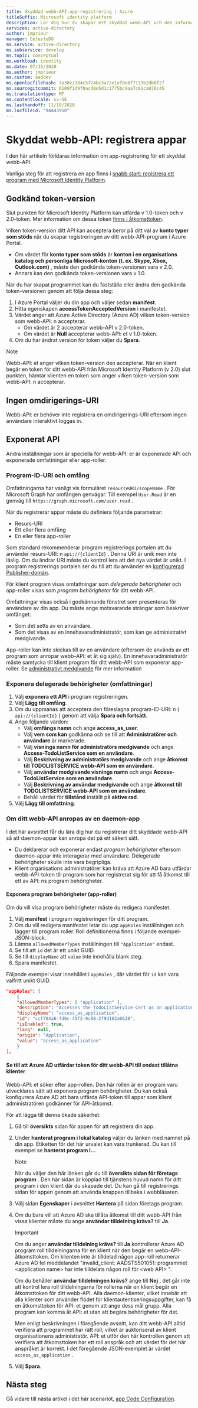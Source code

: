 ```yaml
---
title: Skyddad webb-API-app-registrering | Azure
titleSuffix: Microsoft identity platform
description: Lär dig hur du skapar ett skyddat webb-API och den information som du behöver för att registrera appen.
services: active-directory
author: jmprieur
manager: CelesteDG
ms.service: active-directory
ms.subservice: develop
ms.topic: conceptual
ms.workload: identity
ms.date: 07/15/2020
ms.author: jmprieur
ms.custom: aaddev
ms.openlocfilehash: 7a38e2384c5f24bc3a72e1ef8e8f7119b2db0f2f
ms.sourcegitcommit: 6109f1d9f0acd8e5d1c1775bc9aa7c61ca076c45
ms.translationtype: MT
ms.contentlocale: sv-SE
ms.lasthandoff: 11/10/2020
ms.locfileid: "94443950"
---
```

# <a name="protected-web-api-app-registration"></a>Skyddat webb-API: registrera appar

I den här artikeln förklaras information om app-registrering för ett skyddat webb-API.

Vanliga steg för att registrera en app finns i [snabb start: registrera ett program med Microsoft Identity Platform](quickstart-register-app.md).

## <a name="accepted-token-version"></a>Godkänd token-version

Slut punkten för Microsoft Identity Platform kan utfärda v 1.0-token och v 2.0-token. Mer information om dessa token [finns i åtkomsttoken](access-tokens.md).

Vilken token-version ditt API kan acceptera beror på ditt val av **konto typer som stöds** när du skapar registreringen av ditt webb-API-program i Azure Portal.

- Om värdet för **konto typer som stöds** är **konton i en organisations katalog och personliga Microsoft-konton (t. ex. Skype, Xbox, Outlook.com)** , måste den godkända token-versionen vara v 2.0.
- Annars kan den godkända token-versionen vara v 1.0.

När du har skapat programmet kan du fastställa eller ändra den godkända token-versionen genom att följa dessa steg:

1. I Azure Portal väljer du din app och väljer sedan **manifest**.
1. Hitta egenskapen **accessTokenAcceptedVersion** i manifestet.
1. Värdet anger att Azure Active Directory (Azure AD) vilken token-version som webb-API: n accepterar.
    - Om värdet är 2 accepterar webb-API v 2.0-token.
    - Om värdet är **Null** accepterar webb-API: et v 1.0-token.
1. Om du har ändrat version för token väljer du **Spara**.

> [!NOTE]
> Webb-API: et anger vilken token-version den accepterar. När en klient begär en token för ditt webb-API från Microsoft Identity Platform (v 2.0) slut punkten, hämtar klienten en token som anger vilken token-version som webb-API: n accepterar.

## <a name="no-redirect-uri"></a>Ingen omdirigerings-URI

Webb-API: er behöver inte registrera en omdirigerings-URI eftersom ingen användare interaktivt loggas in.

## <a name="exposed-api"></a>Exponerat API

Andra inställningar som är speciella för webb-API: er är exponerade API och exponerade omfattningar eller app-roller.

### <a name="application-id-uri-and-scopes"></a>Program-ID-URI och omfång

Omfattningarna har vanligt vis formuläret `resourceURI/scopeName` . För Microsoft Graph har omfången genvägar. Till exempel `User.Read` är en genväg till `https://graph.microsoft.com/user.read` .

När du registrerar appar måste du definiera följande parametrar:

- Resurs-URI
- Ett eller flera omfång
- En eller flera app-roller

Som standard rekommenderar program registrerings portalen att du använder resurs-URI: n `api://{clientId}` . Denna URI är unik men inte läslig. Om du ändrar URI måste du kontrol lera att det nya värdet är unikt. I program registrerings portalen ser du till att du använder en [konfigurerad Publisher-domän](howto-configure-publisher-domain.md).

För klient program visas omfattningar som *delegerade behörigheter* och app-roller visas som *program behörigheter* för ditt webb-API.

Omfattningar visas också i godkännande fönstret som presenteras för användare av din app. Du måste ange motsvarande strängar som beskriver omfånget:

- Som det setts av en användare.
- Som det visas av en innehavaradministratör, som kan ge administrativt medgivande.

App-roller kan inte skickas till av en användare (eftersom de används av ett program som anropar webb-API: et åt sig själv). En innehavaradministratör måste samtycka till klient program för ditt webb-API som exponerar app-roller. Se [administrativt medgivande](v2-admin-consent.md) för mer information

### <a name="exposing-delegated-permissions-scopes"></a>Exponera delegerade behörigheter (omfattningar)

1. Välj **exponera ett API** i program registreringen.
1. Välj **Lägg till omfång**.
1. Om du uppmanas att acceptera den föreslagna program-ID-URI: n ( `api://{clientId}` ) genom att välja **Spara och fortsätt**.
1. Ange följande värden:
    - Välj **omfångs namn** och ange **access_as_user**.
    - Välj **vem som kan** godkänna och se till att **Administratörer och användare** är markerade.
    - Välj **visnings namn för administratörs medgivande** och ange **Access-TodoListService som en användare**.
    - Välj **Beskrivning av administratörs medgivande** och ange **åtkomst till TODOLISTSERVICE webb-API som en användare**.
    - Välj **användar medgivande visnings namn** och ange **Access-TodoListService som en användare**.
    - Välj **Beskrivning av användar medgivande** och ange **åtkomst till TODOLISTSERVICE webb-API som en användare**.
    - Behåll värdet för **tillstånd** inställt på **aktive rad**.
 1. Välj **Lägg till omfattning**.

### <a name="if-your-web-api-is-called-by-a-daemon-app"></a>Om ditt webb-API anropas av en daemon-app

I det här avsnittet får du lära dig hur du registrerar ditt skyddade webb-API så att daemon-appar kan anropa det på ett säkert sätt.

- Du deklarerar och exponerar endast *program behörigheter* eftersom daemon-appar inte interagerar med användare. Delegerade behörigheter skulle inte vara begripliga.
- Klient organisations administratörer kan kräva att Azure AD bara utfärdar webb-API-token till program som har registrerat sig för att få åtkomst till ett av API: ns program behörigheter.

#### <a name="exposing-application-permissions-app-roles"></a>Exponera program behörigheter (app-roller)

Om du vill visa program behörigheter måste du redigera manifestet.

1. Välj **manifest** i program registreringen för ditt program.
1. Om du vill redigera manifestet letar du upp `appRoles` inställningen och lägger till program roller. Roll definitionerna finns i följande exempel-JSON-block.
1. Lämna `allowedMemberTypes` inställningen till `"Application"` endast.
1. Se till att `id` det är ett unikt GUID.
1. Se till `displayName` att `value` inte innehålla blank steg.
1. Spara manifestet.

Följande exempel visar innehållet i `appRoles` , där värdet för `id` kan vara valfritt unikt GUID.

```json
"appRoles": [
    {
    "allowedMemberTypes": [ "Application" ],
    "description": "Accesses the TodoListService-Cert as an application.",
    "displayName": "access_as_application",
    "id": "ccf784a6-fd0c-45f2-9c08-2f9d162a0628",
    "isEnabled": true,
    "lang": null,
    "origin": "Application",
    "value": "access_as_application"
    }
],
```

#### <a name="ensuring-that-azure-ad-issues-tokens-for-your-web-api-to-only-allowed-clients"></a>Se till att Azure AD utfärdar token för ditt webb-API till endast tillåtna klienter

Webb-API: et söker efter app-rollen. Den här rollen är en program varu utvecklares sätt att exponera program behörigheter. Du kan också konfigurera Azure AD att bara utfärda API-token till appar som klient administratören godkänner för API-åtkomst.

För att lägga till denna ökade säkerhet:

1. Gå till **översikts** sidan för appen för att registrera din app.
1. Under **hanterat program i lokal katalog** väljer du länken med namnet på din app. Etiketten för det här urvalet kan vara trunkerad. Du kan till exempel se **hanterat program i...**

   > [!NOTE]
   >
   > När du väljer den här länken går du till **översikts sidan för företags program** . Den här sidan är kopplad till tjänstens huvud namn för ditt program i den klient där du skapade det. Du kan gå till registrerings sidan för appen genom att använda knappen tillbaka i webbläsaren.

1. Välj sidan **Egenskaper** i avsnittet **Hantera** på sidan företags program.
1. Om du bara vill att Azure AD ska tillåta åtkomst till ditt webb-API från vissa klienter måste du ange **användar tilldelning krävs?** till **Ja**.

   > [!IMPORTANT]
   >
   > Om du anger **användar tilldelning krävs?** till **Ja** kontrollerar Azure AD program roll tilldelningarna för en klient när den begär en webb-API-åtkomsttoken. Om klienten inte är tilldelad någon app-roll returnerar Azure AD fel meddelandet "invalid_client: AADSTS501051: programmet \<application name\> har inte tilldelats någon roll för \<web API\> ".
   >
   > Om du behåller **användar tilldelningen krävs?** ange till **Nej** , det går inte att kontrol lera roll tilldelningarna för rollerna när en klient begär en åtkomsttoken för ditt webb-API. Alla daemon-klienter, vilket innebär att alla klienter som använder flödet för klientautentiseringsuppgifter, kan få en åtkomsttoken för API: et genom att ange dess mål grupp. Alla program kan komma åt API: et utan att begära behörigheter för det.
   >
   > Men enligt beskrivningen i föregående avsnitt, kan ditt webb-API alltid verifiera att programmet har rätt roll, vilket är auktoriserat av klient organisationens administratör. API: et utför den här kontrollen genom att verifiera att åtkomsttoken har ett roll anspråk och att värdet för det här anspråket är korrekt. I det föregående JSON-exemplet är värdet `access_as_application` .

1. Välj **Spara**.

## <a name="next-steps"></a>Nästa steg

Gå vidare till nästa artikel i det här scenariot, [app Code Configuration](scenario-protected-web-api-app-configuration.md).
